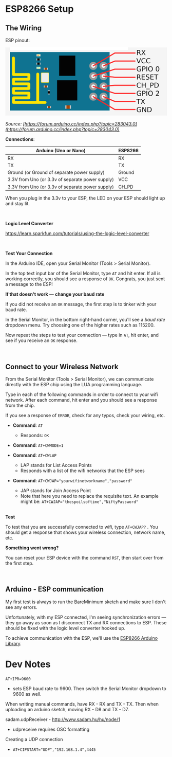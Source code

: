 # ESP8266 Setup



## The Wiring

ESP pinout:

![](images/esp-pinout.png)

*Source:  [https://forum.arduino.cc/index.php?topic=283043.0](https://forum.arduino.cc/index.php?topic=283043.0)*



**Connections**:

| Arduino (Uno or Nano)                    | ESP8266 |
| ---------------------------------------- | ------- |
| RX                                       | RX      |
| TX                                       | TX      |
| Ground (or Ground of separate power supply) | Ground  |
| 3.3V from Uno (or 3.3v of separate power supply) | VCC     |
| 3.3V from Uno (or 3.3v of separate power supply) | CH_PD   |

When you plug in the 3.3v to your ESP, the LED on your ESP should light up and stay lit.

<br>

**Logic Level Converter**

https://learn.sparkfun.com/tutorials/using-the-logic-level-converter

<br>

**Test Your Connection**

In the Arduino IDE, open your Serial Monitor (Tools > Serial Monitor). 

In the top text input bar of the Serial Monitor, type `AT` and hit enter. If all is working correctly, you should see a response of `OK`. Congrats, you just sent a message to the ESP!

**If that doesn't work** — **change your baud rate**

If you did not receive an `OK` message, the first step is to tinker with your baud rate.

In the Serial Monitor, in the bottom right-hand corner, you'll see a *baud rate* dropdown menu. Try choosing one of the higher rates such as 115200.

Now repeat the steps to test your connection — type in `AT`, hit enter, and see if you receive an `OK` response.

<br>

## Connect to your Wireless Network

From the Serial Monitor (Tools > Serial Monitor), we can communicate directly with the ESP chip using the LUA programming language.

Type in each of the following commands in order to connect to your wifi network. After each command, hit enter and you should see a response from the chip. 

If you see a response of `ERROR`, check for any typos, check your wiring, etc.

- **Command**:  `AT` 

  - Responds: `OK`

- **Command**:  `AT+CWMODE=1` 

- **Command**:  `AT+CWLAP`    

  - LAP stands for List Access Points
  - Responds with a list of the wifi networks that the ESP sees

- **Command**:  `AT+CWJAP="yourwifinetworkname","password"`     

  - JAP stands for Join Access Point
  - Note that here you need to replace the requisite text. An example might be: `AT+CWJAP="thespoilsoftime","NiftyPassword"`

  <br>

**Test**

To test that you are successfully connected to wifi, type `AT+CWJAP?` . You should get a response that shows your wireless connection, network name, etc.

**Something went wrong?**

You can reset your ESP device with the command `RST`, then start over from the first step.

<br>



## Arduino - ESP communication

My first test is always to run the BareMinimum sketch and make sure I don't see any errors.

Unfortunately, with my ESP connected, I'm seeing synchronization errors — they go away as soon as I disconnect TX and RX connections to ESP. These should be fixed with the logic level converter hooked up.

To achieve communication with the ESP, we'll use the [ESP8266 Arduino Library](https://github.com/esp8266/Arduino/tree/master/doc/esp8266wifi).















# Dev Notes

`AT+IPR=9600`  

- sets ESP baud rate to 9600. Then switch the Serial Monitor dropdown to 9600 as well.



When writing manual commands, have RX - RX and TX - TX. Then when uploading an arduino sketch, moving RX - D8 and TX - D7.



sadam.udpReceiver - http://www.sadam.hu/hu/node/1

- udpreceive requires OSC formatting



Creating a UDP connection

- `AT+CIPSTART="UDP","192.168.1.4",4445`

